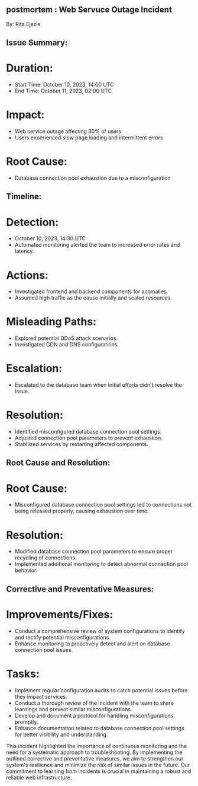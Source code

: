 ## postmortem : Web Servuce Outage Incident
By: Rita Ejezie

## Issue Summary:

# Duration:
* Start Time: October 10, 2023, 14:00 UTC
* End Time: October 11, 2023, 02:00 UTC

# Impact:
* Web service outage affecting 30% of users
* Users experienced slow page loading and intermittent errors

# Root Cause:
* Database connection pool exhaustion due to a misconfiguration

## Timeline:

# Detection:
* October 10, 2023, 14:30 UTC
* Automated monitoring alerted the team to increased error rates and latency.

# Actions:
* Investigated frontend and backend components for anomalies.
* Assumed high traffic as the cause initially and scaled resources.

# Misleading Paths:
* Explored potential DDoS attack scenarios.
* Investigated CDN and DNS configurations.

# Escalation:
* Escalated to the database team when initial efforts didn't resolve the issue.

# Resolution:
* Identified misconfigured database connection pool settings.
* Adjusted connection pool parameters to prevent exhaustion.
* Stabilized services by restarting affected components.

## Root Cause and Resolution:

# Root Cause:
* Misconfigured database connection pool settings led to connections not being released properly, causing exhaustion over time.

# Resolution:
* Modified database connection pool parameters to ensure proper recycling of connections.
* Implemented additional monitoring to detect abnormal connection pool behavior.

## Corrective and Preventative Measures:

# Improvements/Fixes:
* Conduct a comprehensive review of system configurations to identify and rectify potential misconfigurations.
* Enhance monitoring to proactively detect and alert on database connection pool issues.

# Tasks:
* Implement regular configuration audits to catch potential issues before they impact services.
* Conduct a thorough review of the incident with the team to share learnings and prevent similar misconfigurations.
* Develop and document a protocol for handling misconfigurations promptly.
* Enhance documentation related to database connection pool settings for better visibility and understanding.


This incident highlighted the importance of continuous monitoring and the need for a systematic approach to troubleshooting. By implementing the outlined corrective and preventative measures, we aim to strengthen our system's resilience and minimize the risk of similar issues in the future. Our commitment to learning from incidents is crucial in maintaining a robust and reliable web infrastructure.
